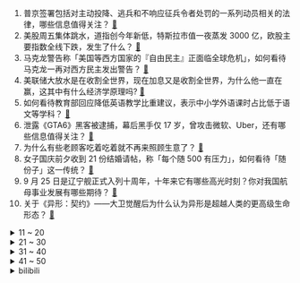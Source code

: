 1. 普京签署包括对主动投降、逃兵和不响应征兵令者处罚的一系列动员相关的法律，哪些信息值得关注？ [:link:](https://www.zhihu.com/question/555397137)
2. 美股周五集体跳水，道指创今年新低，特斯拉市值一夜蒸发 3000 亿，欧股主要指数全线下跌，发生了什么？ [:link:](https://www.zhihu.com/question/555260008)
3. 马克龙警告称「美国等西方国家的『自由民主』正面临全球危机」，如何看待马克龙一再对西方民主发出警告？ [:link:](https://www.zhihu.com/question/555213006)
4. 美联储大放水是在收割全世界，现在加息又是收割全世界，为什么他一直在赢，这其中有什么经济学原理吗? [:link:](https://www.zhihu.com/question/555030440)
5. 如何看待教育部回应降低英语教学比重建议，表示中小学外语课时占比低于语文等学科？ [:link:](https://www.zhihu.com/question/555446882)
6. 泄露《GTA6》黑客被逮捕，幕后黑手仅 17 岁，曾攻击微软、Uber，还有哪些信息值得关注？ [:link:](https://www.zhihu.com/question/555312841)
7. 为什么有些老顾客吃着吃着就不再来照顾生意了？ [:link:](https://www.zhihu.com/question/554264520)
8. 女子国庆前夕收到 21 份结婚请帖，称「每个随 500 有压力」，如何看待「随份子」这一传统？ [:link:](https://www.zhihu.com/question/555317919)
9. 9 月 25 日是辽宁舰正式入列十周年，十年来它有哪些高光时刻？你对我国航母事业发展有哪些期待？ [:link:](https://www.zhihu.com/question/554452296)
10. 关于《异形：契约》——大卫觉醒后为什么认为异形是超越人类的更高级生命形态？ [:link:](https://www.zhihu.com/question/61465695)
<details>
<summary>11 ~ 20</summary>

11. 关羽在护送两位嫂嫂时，时时事事禀报二嫂，有什么必要呢？ [:link:](https://www.zhihu.com/question/375956340)
12. 广东一在建高架桥发生钢箱梁掉落事故，一辆货车被砸中，钢箱梁是什么？事故原因可能有哪些？ [:link:](https://www.zhihu.com/question/555339656)
13. 理发师悖论怎么破？ [:link:](https://www.zhihu.com/question/24571563)
14. 网红称花 1800 万元包下高邮湖抽水抓鱼，官方回应「不可能被承包」，具体情况如何？是否有违规的行为？ [:link:](https://www.zhihu.com/question/555253147)
15. 江西重度气象干旱已持续 74 天，国家防总强调按最不利情况部署生活和生产用水需求，什么原因导致干旱？ [:link:](https://www.zhihu.com/question/555379265)
16. 华裔化学家鲍哲南获「诺奖风向标」引文桂冠奖，她有机会问鼎诺贝尔奖吗？ [:link:](https://www.zhihu.com/question/554771787)
17. 女子闯红灯被撞全责，质问交警「司机明明看见我了，她为啥不让我」，如何看待该女子的行为？ [:link:](https://www.zhihu.com/question/555159926)
18. 地铁客服回应「大妈脱鞋横躺鞋子被踢走」，称「发现会制止，会加强管理」，如何看待此事？ [:link:](https://www.zhihu.com/question/554878349)
19. 中国哪个城市高楼最壮观？ [:link:](https://www.zhihu.com/question/553764138)
20. 怎么看待《欢乐颂》结局樊胜美和王柏川因为房产证写谁名字分手？ [:link:](https://www.zhihu.com/question/60332816)
</details>
<details>
<summary>21 ~ 30</summary>

21. 北京试行二手房「卖一买一」，买卖业务并行办理，能给购房者提供哪些方便？对二手房市场有哪些影响？ [:link:](https://www.zhihu.com/question/555114770)
22. 如何看待吴尊友最新研判新冠疫情称，今冬50%的概率出现「全球第六波新冠疫情流行」？ [:link:](https://www.zhihu.com/question/555310645)
23. 银保监会表示房地产金融化泡沫化势头得到实质性扭转，全国首笔「保交楼」专项借款到位，透露了哪些信息？ [:link:](https://www.zhihu.com/question/555178588)
24. 江苏一小学老师误将「收礼记录」发班级群，官方称「当事人已被停职」，如何看待此事？ [:link:](https://www.zhihu.com/question/555155376)
25. 柬埔寨西港沉船事故遇难人数增至 3 人，8 人仍下落不明，渔船共搭载 41 名中国公民，救援情况如何？ [:link:](https://www.zhihu.com/question/555350864)
26. 蒙古高原没有多少树木更没有竹子，那古代游牧民族用什么制造弓和箭？ [:link:](https://www.zhihu.com/question/499247654)
27. 宝妈给儿子穿粉色卫衣被大妈指责，对于此事件你有哪些看法？ [:link:](https://www.zhihu.com/question/555065950)
28. 如果毕业后回老家考公，那么读 985 的意义在哪里？ [:link:](https://www.zhihu.com/question/553864860)
29. 有哪些惊艳到你的作文？ [:link:](https://www.zhihu.com/question/299318374)
30. 看完 Ti10真视界，如何评价LGD的表现? [:link:](https://www.zhihu.com/question/555406580)
</details>
<details>
<summary>31 ~ 40</summary>

31. 在职场中，能力重要还是学历重要？ [:link:](https://www.zhihu.com/question/548646425)
32. 为什么有些人遭到社会毒打了，还是学不会人情世故？ [:link:](https://www.zhihu.com/question/550294602)
33. 23考研准备3个月能上岸吗？ [:link:](https://www.zhihu.com/question/553387248)
34. 《灌篮高手》里河田雅史能够全方位压制神奈川第一中锋赤木的原因是什么？ [:link:](https://www.zhihu.com/question/503442130)
35. 江西一家长自费万元给女儿全班换桌椅，当地教育局回应称欢迎这种爱心行为，如何看待该家长的行为？ [:link:](https://www.zhihu.com/question/555449518)
36. 中国县域人口密度榜出炉，27 地每平方公里超千人，石狮超越北上广，主要受哪些因素影响？如何看待该数据？ [:link:](https://www.zhihu.com/question/555051286)
37. 你们觉得足球艺术性大于篮球吗？ [:link:](https://www.zhihu.com/question/308795224)
38. 成都的你找到好工作了吗？ [:link:](https://www.zhihu.com/question/522662759)
39. 哪些道理后悔知道的太迟了？ [:link:](https://www.zhihu.com/question/525202822)
40. 全国仅有的 5 株 5000 岁古树都在陕西，为什么会出现这样的情况？与当地的气候地质有关吗？ [:link:](https://www.zhihu.com/question/555378487)
</details>
<details>
<summary>41 ~ 50</summary>

41. 如何评价快递员偷走价值 38 万元金条，供称「看到高运费有保价起了贼心」？ [:link:](https://www.zhihu.com/question/555313034)
42. 俄国防部发布部分动员令执行情况，堪察加地区的被征召者列队领取武器，会对俄乌局势产生哪些影响？ [:link:](https://www.zhihu.com/question/555384014)
43. 请问华为为什么可以用骁龙8+？ [:link:](https://www.zhihu.com/question/552322082)
44. 读书真的有用吗？学历真的很重要吗？ [:link:](https://www.zhihu.com/question/555369657)
45. 俄方称打击多个乌目标消灭 300 多人，乌方称在多地反击，具体情况如何？俄乌冲突最新局势如何？ [:link:](https://www.zhihu.com/question/555453353)
46. 学龄儿童参加编程大赛有什么利弊，如何看待「赛事童年」这一现象？ [:link:](https://www.zhihu.com/question/555126904)
47. 孩子的平庸，你能心平气和接受吗？ [:link:](https://www.zhihu.com/question/554554702)
48. 如何评价《一年一度喜剧大赛》第二季第一期？ [:link:](https://www.zhihu.com/question/555180600)
49. 口碑最好的燃气热水器是哪款？求推荐？ [:link:](https://www.zhihu.com/question/432378577)
50. 感觉《寂静岭》、《生化危机》、《死亡空间》在绝对的火力面前也不恐怖啊? [:link:](https://www.zhihu.com/question/546245811)
</details><details>
<summary>bilibili</summary>

1. 2022年「原神生日会」 [:link:](//www.bilibili.com/video/BV1ZP411J7vN)
2. 2022英雄联盟全球总决赛主题曲——《逐星》 [:link:](//www.bilibili.com/video/BV1A841147Ef)
3. 陷入无限循环的旋律！周五猜歌中文特辑来了！ [:link:](//www.bilibili.com/video/BV1Ae4y1C75q)
4. 【原神生日会】如果突然想起我 [:link:](//www.bilibili.com/video/BV1tG4y1B7xU)
5. 《原神》赛诺角色PV——「奉辞罚罪」 [:link:](//www.bilibili.com/video/BV1GN4y1K7n8)
6. 这都是些啥啊??? [:link:](//www.bilibili.com/video/BV1X14y1Y7Zq)
7. 这些不是全国统一的吗？ [:link:](//www.bilibili.com/video/BV19N4y1N7Yj)
8. 为了实拍霹雳一闪，我计划先刷新世界纪录！ [:link:](//www.bilibili.com/video/BV1Rt4y1A7Gb)
9. 背景可以是假的，但是蜂蜜不能妥协！ [:link:](//www.bilibili.com/video/BV11e411M7bM)
10. 朕 宰 了 你 [:link:](//www.bilibili.com/video/BV1FN4y1K7iQ)
<details>
<summary>11 ~ 20</summary>

11. 卧槽...让你二创！不是让你创死观众啊喂！ [:link:](//www.bilibili.com/video/BV1Me4y1C7SZ)
12. 《崩坏3》第一部终章 开幕预告 [:link:](//www.bilibili.com/video/BV1eV4y1K7c7)
13. 学生时代噩梦了属于是哈哈哈 [:link:](//www.bilibili.com/video/BV1PV4y1u7GF)
14. 我来回应一下吧 [:link:](//www.bilibili.com/video/BV1NT411T7pn)
15. 一招搞定拍照万能公式 [:link:](//www.bilibili.com/video/BV1ad4y1B7G3)
16. 郭晓婷采访，看得人心惊胆战…… [:link:](//www.bilibili.com/video/BV1Xe4y1k7vD)
17. 《明日方舟》集成战略「水月与深蓝之树」宣传PV [:link:](//www.bilibili.com/video/BV1eW4y1v7ak)
18. “歼-20战机”还能驶入军训汇演操场？网友：堪比奥运会开幕式！ [:link:](//www.bilibili.com/video/BV1Ne411M72c)
19. “没头脑”“不高兴”之父任溶溶逝世 享年100岁 [:link:](//www.bilibili.com/video/BV1qY4y1N7YX)
20. 【warma/怒九】绝对不许关灯！ [:link:](//www.bilibili.com/video/BV1At4y1P7Vt)
</details>
<details>
<summary>21 ~ 30</summary>

21. 张翰当编剧？致敬普通人？差不多得了！ [:link:](//www.bilibili.com/video/BV1Se4y1k7Ke)
22. 只有中国能造的奢侈品，做一张要两年，比黄金还贵！ [:link:](//www.bilibili.com/video/BV1we4y1C7DD)
23. 【原神生日会】Epoch Winter——寒冰纪元 [:link:](//www.bilibili.com/video/BV1U14y1Y7WV)
24. 年轻，太年轻了 [:link:](//www.bilibili.com/video/BV1Gd4y1M7C4)
25. 5899婚宴竟有臭蟹烂虾，骚男婚礼出现重大危机！ [:link:](//www.bilibili.com/video/BV1Tt4y1P7kE)
26. 千万别来湛江吃生蚝！1元一只，一口爆浆，我怕你上瘾… [:link:](//www.bilibili.com/video/BV15d4y1z7uU)
27. 昆 仑 实 摔 ！ [:link:](//www.bilibili.com/video/BV18G411g7Ju)
28. 原以为下雨能躲过一劫…… [:link:](//www.bilibili.com/video/BV1T14y1Y7hR)
29. 💗坠入粉色爱河，你选择谁？💗 [:link:](//www.bilibili.com/video/BV17B4y1J7vW)
30. 把相机扔出地球，是什么体验？！ [:link:](//www.bilibili.com/video/BV1wd4y1M7cM)
</details>
<details>
<summary>31 ~ 40</summary>

31. 挪威物价真的好贵啊....大排档一碗汤竟然114元 懵了 [:link:](//www.bilibili.com/video/BV1uD4y117E3)
32. 当我关掉我家猫正在看的电视 [:link:](//www.bilibili.com/video/BV1G14y1Y7yn)
33. 《疯狂的棒棒鸡腿》，准备好跟着鸡腿一起疯狂。 [:link:](//www.bilibili.com/video/BV1Le411K7Sv)
34. 家里进脏东西了（躲闪摇） [:link:](//www.bilibili.com/video/BV1Rt4y1A78E)
35. 本期视频灵感来源@papi酱 [:link:](//www.bilibili.com/video/BV1sT411T7sG)
36. （这也能解说？！）弹珠障碍竞速世界杯！中国队能否晋级？！ [:link:](//www.bilibili.com/video/BV14D4y1i7Xm)
37. 秘密基地居然挖到了邻居家？跟着佩奇带你们看看秘密基地的新空间！ [:link:](//www.bilibili.com/video/BV1J8411b7WJ)
38. 🐓离谱！华语乐坛摸鸡头！⚡️ [:link:](//www.bilibili.com/video/BV1LG4y1s785)
39. 剧圈绝唱！恭喜《东八区的先生们》终于成为电视剧圈的最低分神作！ [:link:](//www.bilibili.com/video/BV16Y4y1N7LP)
40. 可敬可爱的人~女警雨中默哀，路过阿姨悄悄为她撑起雨伞。 [:link:](//www.bilibili.com/video/BV1De411M7ah)
</details>
<details>
<summary>41 ~ 50</summary>

41. 奶爆新番！十月最值得期待的10部动画！最后一个竟然翻车预定！【泛式】 [:link:](//www.bilibili.com/video/BV1vg41127sD)
42. 【原神生日会】爆燃！特效炸裂！提 瓦 特 世 界 杯！ [:link:](//www.bilibili.com/video/BV1Qe411M7Qr)
43. TheShy来了全剪了！！！ [:link:](//www.bilibili.com/video/BV1Kd4y1z7X1)
44. 笑喷！当我把一群很菜的UP聚在一起玩狼人杀（2）。。 [:link:](//www.bilibili.com/video/BV1bV4y1K7aB)
45. 鲲 瘾 犯 了 [:link:](//www.bilibili.com/video/BV1we411M79P)
46. 当你认识的up主被迫跳了叮叮当当舞... [:link:](//www.bilibili.com/video/BV1Gd4y1M7eJ)
47. 企业级理解 [:link:](//www.bilibili.com/video/BV1A24y1o7qU)
48. 大学军训操场惊现迈克尔杰克逊！现场燃炸啦！！！ [:link:](//www.bilibili.com/video/BV1ag41127kg)
49. 很多时候，只有妈妈会… [:link:](//www.bilibili.com/video/BV1tY4y1N7MG)
50. 动物体型最大能长多大？为什么不能无限增长？【奇怪的知识】 [:link:](//www.bilibili.com/video/BV17T411T79H)
</details>
<details>
<summary>51 ~ 60</summary>

51. 这不得值个1600原石【原神】 [:link:](//www.bilibili.com/video/BV1gG411g7fx)
52. 眼中山河万里！何惧几分秋凉！ [:link:](//www.bilibili.com/video/BV1WT411T7wL)
53. 我真的非常讨厌闯码头！ [:link:](//www.bilibili.com/video/BV1ad4y1B7jT)
54. 当同时两个销冠出现，会是怎么样的情景？销冠2.0时代正式开启！ [:link:](//www.bilibili.com/video/BV1pG4y1s7za)
55. 秋~ [:link:](//www.bilibili.com/video/BV13W4y1q7Bz)
56. 儿子军训回来非得露一手 [:link:](//www.bilibili.com/video/BV1cT411T7QJ)
57. 【余华X罗翔X黄鸭兄】聊聊《兄弟》！余华最喜欢哪本书？ [:link:](//www.bilibili.com/video/BV1Ue4y187dT)
58. 今天羊敢吃草 明天就敢吃人 [:link:](//www.bilibili.com/video/BV15T411T71C)
59. 科目三：我的猫要上秋名山 [:link:](//www.bilibili.com/video/BV1ae411K73X)
60. 评论区有很多朋友质疑我比赛穿的服装，跟大家科普一下，快拿小本本记好了～ [:link:](//www.bilibili.com/video/BV15d4y1g7eu)
</details>
<details>
<summary>61 ~ 70</summary>

61. 今儿和奥尼尔来一场篮球单挑！！ [:link:](//www.bilibili.com/video/BV1dV4y1K7vk)
62. 让一让 我的致郁系男友过生日了！ [:link:](//www.bilibili.com/video/BV1NP411p7gZ)
63. 【战双帕弥什】新版本「刻命螺旋」PV公开 | 超维间隙，登阶筛选 [:link:](//www.bilibili.com/video/BV1XN4y1N7ar)
64. 培养爱国情坏，从外国人抓起！ [:link:](//www.bilibili.com/video/BV1gN4y1K7R7)
65. 这可能是国外主播最害怕听到的声音！ [:link:](//www.bilibili.com/video/BV1XG411u7P8)
66. 当你拥有蚊帐和猫才能解锁的画面 [:link:](//www.bilibili.com/video/BV15B4y1J746)
67. 985校园暴力现场 [:link:](//www.bilibili.com/video/BV1od4y1T7wA)
68. 中餐厅给小伙配5000元一份的美食盲盒，究竟吃到了什么？竟然…… [:link:](//www.bilibili.com/video/BV1FY4y1K7FA)
69. 鸡哥三人组开路（都 多 余 了！） [:link:](//www.bilibili.com/video/BV1Vt4y1P7gP)
70. 至尊环球旅行攻略，略略略 [:link:](//www.bilibili.com/video/BV1ZY4y1N7BG)
</details>
<details>
<summary>71 ~ 80</summary>

71. 鼠 道 难 [:link:](//www.bilibili.com/video/BV1JT411T7mL)
72. 【原神生日会】一人独立通宵爆肝 插画组成心海手书mv 世界的镇魂曲·深渊4k [:link:](//www.bilibili.com/video/BV1hd4y1g7Dv)
73. 【原神生日会】丘 鸣 山 车 神 🏍 [:link:](//www.bilibili.com/video/BV1sN4y1K7VK)
74. 广东.大家乐  厨子探店¥140 [:link:](//www.bilibili.com/video/BV1yW4y1v78D)
75. “诸 神 的 黄 昏” [:link:](//www.bilibili.com/video/BV1J8411b7rC)
76. 探店！鸡你太美炸鸡店，是ikun还是小黑子？ [:link:](//www.bilibili.com/video/BV1de4y1k7bo)
77. 新赛季必改的8项设置：官方黑科技，一键托管上王者！ [:link:](//www.bilibili.com/video/BV1WG411g7vy)
78. 我在军训的时候表演单杠是什么样的体验？ [:link:](//www.bilibili.com/video/BV1tY4y1N7Mf)
79. 110万人给出9.1分，某瓣年度冷门佳片，一个不一样的爱情故事！ [:link:](//www.bilibili.com/video/BV1YT411T7wh)
80. 从五个人到「五人组」，我们经历了...... [:link:](//www.bilibili.com/video/BV17T411T7PC)
</details>
<details>
<summary>81 ~ 90</summary>

81. 还是爷的笑容最可爱～💗 [:link:](//www.bilibili.com/video/BV11e411M7Sb)
82. 【鬼谷闲谈】由癌细胞演化成的动物？ [:link:](//www.bilibili.com/video/BV1Ze4y1t7Fe)
83. 雪王：没想到吧！我就过来送杯奶茶也被军训 [:link:](//www.bilibili.com/video/BV1CT411T7PM)
84. 怎么说呢就是合拍 [:link:](//www.bilibili.com/video/BV1id4y1g7Pz)
85. 那就算是，见义勇为了吧 [:link:](//www.bilibili.com/video/BV1H14y1h7Jj)
86. 刷到这个视频的人  此生注定豪车相伴                                                   阿波罗IE [:link:](//www.bilibili.com/video/BV1fP411J7NC)
87. 南方妹子第一次逛东北市场太激动，门牙给豁碎了…… [:link:](//www.bilibili.com/video/BV1Gt4y1P74y)
88. 【Zc故事】到  墓  笔  记 [:link:](//www.bilibili.com/video/BV1nW4y1q7Pc)
89. 带油半焦才叫爽！干煸五花肉和辣椒，配米饭至少三碗起~丨辣椒炒肉 [:link:](//www.bilibili.com/video/BV1sY4y1N7VD)
90. 看到美女就肩膀痒 [:link:](//www.bilibili.com/video/BV1EW4y1q7Jo)
</details>
<details>
<summary>91 ~ 100</summary>

91. 我的世界：速通大神都知道的地图种子？超低概率生成13颗钻石扎堆 [:link:](//www.bilibili.com/video/BV1Pt4y1P76q)
92. 纪晓岚：高官厚禄活得久，就真得幸福么？【乾隆往事】 [:link:](//www.bilibili.com/video/BV18d4y1g7ND)
93. 《未定事件簿》「情迷贝克伦」活动PV：雨雾倾城，命运交响 [:link:](//www.bilibili.com/video/BV18T411T7Sj)
94. 1.2亿农村老人在等待 [:link:](//www.bilibili.com/video/BV1kY4y1N78D)
95. 《 随 鸡 挑 战 》 [:link:](//www.bilibili.com/video/BV1B14y1h7eG)
96. 大王饶命，两国交战，不斩来使啊！！！ [:link:](//www.bilibili.com/video/BV15d4y1z7Be)
97. 多莉：蒙德人的钱真好赚啊~！ [:link:](//www.bilibili.com/video/BV1U14y1Y7Jm)
98. 我给老板画大饼 [:link:](//www.bilibili.com/video/BV1mV4y1K7Qo)
99. 【非官方英雄联盟S12宣传片】| 上B站 看S12！ [:link:](//www.bilibili.com/video/BV1P24y1o7Tu)
100. 蓝线时装秀作画 [:link:](//www.bilibili.com/video/BV1rP411J7n3)
</details></details>